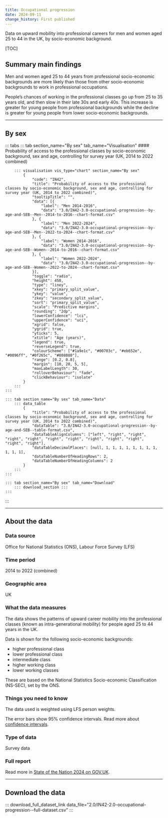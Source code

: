 ```yaml
---
title: Occupational progression
date: 2024-09-11
change_history: First published
---
```


Data on upward mobility into professional careers for men and women aged 25 to 44 in the UK, by socio-economic background.

[TOC]

## Summary main findings

Men and women aged 25 to 44 years from professional socio-economic backgrounds are more likely than those from other socio-economic backgrounds to work in professional occupations.

People’s chances of working in the professional classes go up from 25 to 35 years old, and then slow in their late 30s and early 40s. This increase is greater for young people from professional backgrounds while the decline is greater for young people from lower socio-economic backgrounds.

---

## By sex

::: tabs
    ::: tab section_name="By sex" tab_name="Visualisation"
        #### Probability of access to the professional classes by socio-economic background, sex and age, controlling for survey year (UK, 2014 to 2022 combined)

        ::: visualisation vis_type="chart" section_name="By sex"
            {
                "code": "IN42",
                "title": "Probability of access to the professional classes by socio-economic background, sex and age, controlling for survey year (UK, 2014 to 2022 combined)",
                "tooltipTitle": "",
                "data": [{
                    "label": "Men 2014-2016",
                    "data": "3.0/IN42-3.0-occupational-progression--by-age-and-SEB--Men--2014-to-2016--chart-format.csv"
                }, {
                    "label": "Men 2022-2024",
                    "data": "3.0/IN42-3.0-occupational-progression--by-age-and-SEB--Men--2022-to-2024--chart-format.csv"
                }, {
                    "label": "Women 2014-2016",
                    "data": "3.0/IN42-3.0-occupational-progression--by-age-and-SEB--Women--2014-to-2016--chart-format.csv"
                }, {
                    "label": "Women 2022-2024",
                    "data": "3.0/IN42-3.0-occupational-progression--by-age-and-SEB--Women--2022-to-2024--chart-format.csv"
                }],
                "toggle": "radio",
                "height": 450,
                "type": "liney",
                "xkey": "primary_split_value",
                "ykey": "value",
                "zkey": "secondary_split_value",
                "sort": "primary_split_value",
                "scale": "Predictive margins",
                "rounding": "2dp",
                "lowerConfidence": "lci",
                "upperConfidence": "uci",
                "xgrid": false,
                "ygrid": true,
                "yticks": 5,
                "xtitle": "Age (years)",
                "legend": true,
                "reverseLegend": true,
                "colourScheme": ["#1a9e1c", "#00703c", "#eb652e", "#0096ff", "#0f265c", "#808080"],
                "range": [0.2, 0.8],
                "margin": [10, 20, 5, 5],
                "maxLabelLength": 30,
                "rolloverBehaviour": "fade",
                "clickBehaviour": "isolate"
            }
        :::
    :::

    ::: tab section_name="By sex" tab_name="Data"
        ::: data_table
            {
                "title": "Probability of access to the professional classes by socio-economic background, sex and age, controlling for survey year (UK, 2014 to 2022 combined)",
                "dataTable": "3.0/IN42-3.0-occupational-progression--by-age-and-SEB--table-format.csv",
                "dataTableAlignColumns": ["left", "right", "right", "right", "right", "right", "right", "right", "right", "right", "right", "right"],
                "dataTableDecimalPlaces": [null, 1, 1, 1, 1, 1, 1, 1, 1, 1, 1, 1],
                "dataTableNumberOfHeadingRows": 2,
                "dataTableNumberOfHeadingColumns": 2
            }
        :::
    :::

    ::: tab section_name="By sex" tab_name="Download"
        ::: download_section :::
    :::
:::

---

## About the data

### Data source
Office for National Statistics (ONS), Labour Force Survey (LFS)

### Time period
2014 to 2022 (combined)

### Geographic area
UK

### What the data measures
The data shows the patterns of upward career mobility into the professional classes (known as intra-generational mobility) for people aged 25 to 44 years in the UK.

Data is shown for the following socio-economic backgrounds:

* higher professional class
* lower professional class
* intermediate class
* higher working class
* lower working classes

These are based on the National Statistics Socio-economic Classification (NS-SEC), set by the ONS.

### Things you need to know
The data used is weighted using LFS person weights.

The error bars show 95% confidence intervals. Read more about [confidence intervals](/about-our-analysis#confidence-intervals).

### Type of data
Survey data

### Full report
Read more in [State of the Nation 2024 on GOV.UK](https://www.gov.uk/government/publications/state-of-the-nation-2024-local-to-national-mapping-opportunities-for-all).

---

## Download the data

::: download_full_dataset_link data_file="2.0/IN42-2.0-occupational-progression--full-dataset.csv" :::
